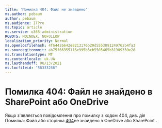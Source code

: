 ```yaml
---
title: 'Помилка 404: Файл не знайдено'
ms.author: pebaum
author: pebaum
ms.audience: ITPro
ms.topic: article
ms.service: o365-administration
ROBOTS: NOINDEX, NOFOLLOW
localization_priority: Normal
ms.openlocfilehash: 4f64426642e8213176b29d55b3091249762b4fa3
ms.sourcegitcommit: ab75f66355116e995b3cb5505465b31989339e28
ms.translationtype: MT
ms.contentlocale: uk-UA
ms.lasthandoff: 08/13/2021
ms.locfileid: "58333286"
---
```

# <a name="error-404-file-not-found-in-sharepoint-or-onedrive"></a>Помилка 404: Файл не знайдено в SharePoint або OneDrive

Якщо з'являється повідомлення про помилку з кодом 404, див. дія Помилка: Файл або сторінка [404](https://docs.microsoft.com/sharepoint/troubleshoot/administration/error-404-onedrive-sharepoint)не знайдено в OneDrive або SharePoint .